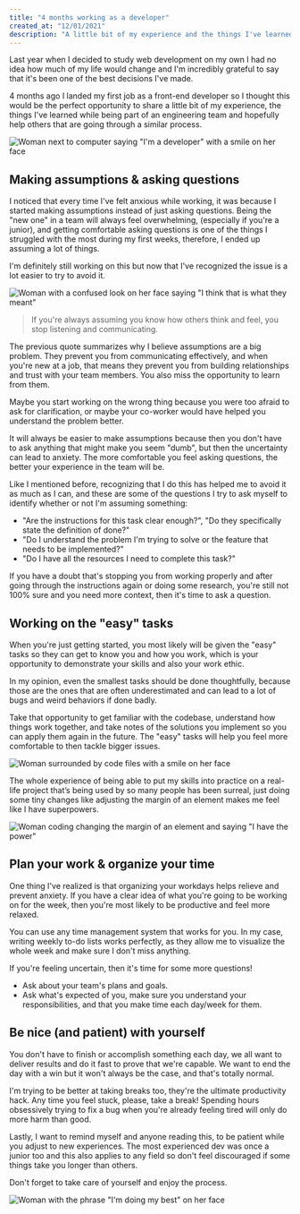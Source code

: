 ```yaml
---
title: "4 months working as a developer"
created_at: "12/01/2021"
description: "A little bit of my experience and the things I've learned while being part of an engineering team for 4 months."
---
```


Last year when I decided to study web development on my own I had no idea how much of my life would change and I'm incredibly grateful to say that it's been one of the best decisions I've made.

4 months ago I landed my first job as a front-end developer so I thought this would be the perfect opportunity to share a little bit of my experience, the things I've learned while being part of an engineering team and hopefully help others that are going through a similar process.

![Woman next to computer saying "I'm a developer" with a smile on her face](../../images/journal/4-months-as-a-dev.png)

## Making assumptions & asking questions

I noticed that every time I've felt anxious while working, it was because I started making assumptions instead of just asking questions. Being the "new one" in a team will always feel overwhelming, (especially if you're a junior), and getting comfortable asking questions is one of the things I struggled with the most during my first weeks, therefore, I ended up assuming a lot of things.

I'm definitely still working on this but now that I've recognized the issue is a lot easier to try to avoid it.

![Woman with a confused look on her face saying "I think that is what they meant"](../../images/journal/4-months-as-a-dev-2.png)

> If you're always assuming you know how others think and feel, you stop listening and communicating.

The previous quote summarizes why I believe assumptions are a big problem. They prevent you from communicating effectively, and when you're new at a job, that means they prevent you from building relationships and trust with your team members. You also miss the opportunity to learn from them.

Maybe you start working on the wrong thing because you were too afraid to ask for clarification, or maybe your co-worker would have helped you understand the problem better.

It will always be easier to make assumptions because then you don't have to ask anything that might make you seem "dumb", but then the uncertainty can lead to anxiety. The more comfortable you feel asking questions, the better your experience in the team will be.

Like I mentioned before, recognizing that I do this has helped me to avoid it as much as I can, and these are some of the questions I try to ask myself to identify whether or not I'm assuming something:

- "Are the instructions for this task clear enough?", "Do they specifically state the definition of done?"
- "Do I understand the problem I'm trying to solve or the feature that needs to be implemented?"
- "Do I have all the resources I need to complete this task?"

If you have a doubt that's stopping you from working properly and after going through the instructions again or doing some research, you're still not 100% sure and you need more context, then it's time to ask a question.

## Working on the "easy" tasks

When you're just getting started, you most likely will be given the "easy" tasks so they can get to know you and how you work, which is your opportunity to demonstrate your skills and also your work ethic.

In my opinion, even the smallest tasks should be done thoughtfully, because those are the ones that are often underestimated and can lead to a lot of bugs and weird behaviors if done badly.

Take that opportunity to get familiar with the codebase, understand how things work together, and take notes of the solutions you implement so you can apply them again in the future. The "easy" tasks will help you feel more comfortable to then tackle bigger issues.

![Woman surrounded by code files with a smile on her face](../../images/journal/4-months-as-a-dev-3.png)

The whole experience of being able to put my skills into practice on a real-life project that’s being used by so many people has been surreal, just doing some tiny changes like adjusting the margin of an element makes me feel like I have superpowers.

![Woman coding changing the margin of an element and saying "I have the power"](../../images/journal/4-months-as-a-dev-4.png)

## Plan your work & organize your time

One thing I've realized is that organizing your workdays helps relieve and prevent anxiety. If you have a clear idea of what you're going to be working on for the week, then you're most likely to be productive and feel more relaxed.

You can use any time management system that works for you. In my case, writing weekly to-do lists works perfectly, as they allow me to visualize the whole week and make sure I don't miss anything.

If you're feeling uncertain, then it's time for some more questions!

- Ask about your team's plans and goals.
- Ask what's expected of you, make sure you understand your responsibilities, and that you make time each day/week for them.

## Be nice (and patient) with yourself

You don't have to finish or accomplish something each day, we all want to deliver results and do it fast to prove that we're capable. We want to end the day with a win but it won't always be the case, and that's totally normal.

I'm trying to be better at taking breaks too, they're the ultimate productivity hack. Any time you feel stuck, please, take a break! Spending hours obsessively trying to fix a bug when you're already feeling tired will only do more harm than good.

Lastly, I want to remind myself and anyone reading this, to be patient while you adjust to new experiences. The most experienced dev was once a junior too and this also applies to any field so don't feel discouraged if some things take you longer than others.

Don't forget to take care of yourself and enjoy the process.

![Woman with the phrase "I'm doing my best" on her face](../../images/journal/4-months-as-a-dev-5.png)
